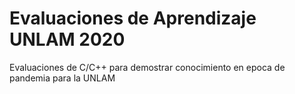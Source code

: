 # Evaluaciones de Aprendizaje UNLAM 2020
Evaluaciones de C/C++ para demostrar conocimiento en epoca de pandemia para la UNLAM
